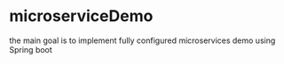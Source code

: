 # microserviceDemo 
the main goal is to implement fully configured microservices demo using Spring boot 
